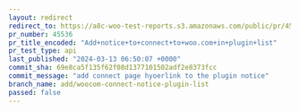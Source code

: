 ```yaml
---
layout: redirect
redirect_to: https://a8c-woo-test-reports.s3.amazonaws.com/public/pr/45536/api/index.html
pr_number: 45536
pr_title_encoded: "Add+notice+to+connect+to+woo.com+in+plugin+list"
pr_test_type: api
last_published: "2024-03-13 06:50:07 +0000"
commit_sha: 69e8ca5f135f62f08d1377101502adf2e8373fcc
commit_message: "add connect page hyoerlink to the plugin notice"
branch_name: add/woocom-connect-notice-plugin-list
passed: false
---
```

